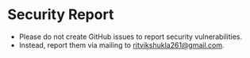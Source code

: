 # Security Report

- Please do not create GitHub issues to report security vulnerabilities.
- Instead, report them via mailing to ritvikshukla261@gmail.com.
